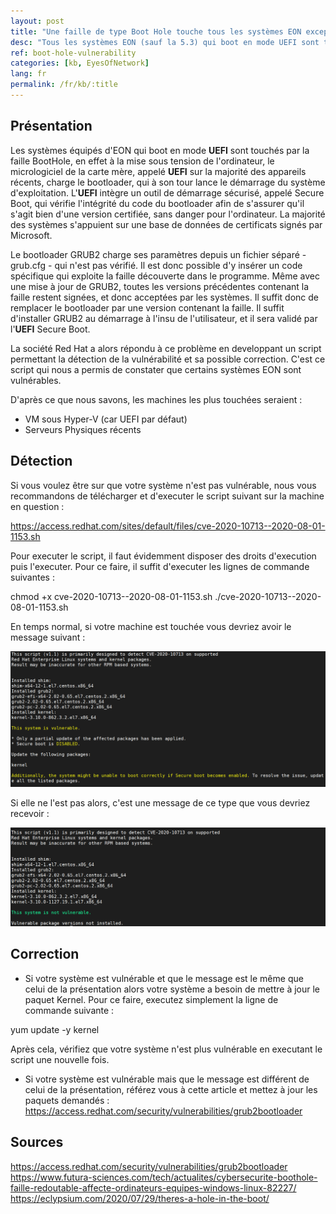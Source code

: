 ```yaml
---
layout: post
title: "Une faille de type Boot Hole touche tous les systèmes EON excepté la 5.3"
desc: "Tous les systèmes EON (sauf la 5.3) qui boot en mode UEFI sont touchés par une faille de type Boot Hole qui compromet ces systèmes"
ref: boot-hole-vulnerability
categories: [kb, EyesOfNetwork]
lang: fr
permalink: /fr/kb/:title
---
```


## Présentation

Les systèmes équipés d'EON qui boot en mode **UEFI** sont touchés par la faille BootHole, en effet à la mise sous tension de l'ordinateur, le micrologiciel de la carte mère, appelé **UEFI** sur la majorité des appareils récents, charge le bootloader, qui à son tour lance le démarrage du système d'exploitation. L'**UEFI** intègre un outil de démarrage sécurisé, appelé Secure Boot, qui vérifie l'intégrité du code du bootloader afin de s'assurer qu'il s'agit bien d'une version certifiée, sans danger pour l'ordinateur. La majorité des systèmes s'appuient sur une base de données de certificats signés par Microsoft.

Le bootloader GRUB2 charge ses paramètres depuis un fichier séparé - grub.cfg - qui n'est pas vérifié. Il est donc possible d'y insérer un code spécifique qui exploite la faille découverte dans le programme. Même avec une mise à jour de GRUB2, toutes les versions précédentes contenant la faille restent signées, et donc acceptées par les systèmes. Il suffit donc de remplacer le bootloader par une version contenant la faille. Il suffit d'installer GRUB2 au démarrage à l'insu de l'utilisateur, et il sera validé par l'**UEFI** Secure Boot.

La société Red Hat a alors répondu à ce problème en developpant un script permettant la détection de la vulnérabilité et sa possible correction. C'est ce script qui nous a permis de constater que certains systèmes EON sont vulnérables.

D'après ce que nous savons, les machines les plus touchées seraient :
-    VM sous Hyper-V (car UEFI par défaut)
-	 Serveurs Physiques récents

## Détection

Si vous voulez être sur que votre système n'est pas vulnérable, nous vous recommandons de télécharger et d'executer le script suivant sur la machine en question : 

https://access.redhat.com/sites/default/files/cve-2020-10713--2020-08-01-1153.sh

Pour executer le script, il faut évidemment disposer des droits d'execution puis l'executer.
Pour ce faire, il suffit d'executer les lignes de commande suivantes :

chmod +x cve-2020-10713--2020-08-01-1153.sh
./cve-2020-10713--2020-08-01-1153.sh

En temps normal, si votre machine est touchée vous devriez avoir le message suivant :

![system is vulnerable to Boot Hole](/img/kb/2020-10-16-BootHole-grub2/BootHole-vulne.PNG)

Si elle ne l'est pas alors, c'est une message de ce type que vous devriez recevoir :

![system is not vulnerable to Boot Hole](/img/kb/2020-10-16-BootHole-grub2/BootHole-no-vulne.PNG)

## Correction

- Si votre système est vulnérable et que le message est le même que celui de la présentation alors votre système a besoin de mettre à jour le paquet Kernel. Pour ce faire, executez simplement la ligne de commande suivante :

yum update -y kernel


Après cela, vérifiez que votre système n'est plus vulnérable en executant le script une nouvelle fois.

- Si votre système est vulnérable mais que le message est différent de celui de la présentation, référez vous à cette article et mettez à jour les paquets demandés :
https://access.redhat.com/security/vulnerabilities/grub2bootloader

## Sources

https://access.redhat.com/security/vulnerabilities/grub2bootloader
https://www.futura-sciences.com/tech/actualites/cybersecurite-boothole-faille-redoutable-affecte-ordinateurs-equipes-windows-linux-82227/
https://eclypsium.com/2020/07/29/theres-a-hole-in-the-boot/